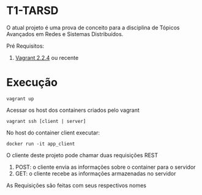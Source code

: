# T1-TARSD
O atual projeto é uma prova de conceito para a disciplina de Tópicos Avançados em Redes e Sistemas Distribuídos.

Pré Requisitos:
1. [Vagrant 2.2.4](https://www.vagrantup.com/) ou recente

# Execução

```
vagrant up
```
Acessar os host dos containers criados pelo vagrant

```
vagrant ssh [client | server]
```

No host do container client executar:
```
docker run -it app_client
```
O cliente deste projeto pode chamar duas requisições REST
1. POST: o cliente envia as informações sobre o container para o servidor
2. GET: o cliente recebe as informações armazenadas no servidor

As Requisições são feitas com seus respectivos nomes

